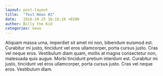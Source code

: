```yaml
---
layout: post-layout
title:  "Test News #2"
date:   2016-10-25 16:16:16 +0200
author:	Billy the Kid
categories: news
---
```

Aliquam massa urna, imperdiet sit amet mi non, bibendum euismod est. Curabitur mi justo, tincidunt vel eros ullamcorper, porta cursus justo. Cras vel neque eros.
Vestibulum diam quam, mollis at magna consectetur non, malesuada quis augue. Morbi tincidunt pretium interdum est.
Curabitur mi justo, tincidunt vel eros ullamcorper, porta cursus justo. Cras vel neque eros. Vestibulum diam.
